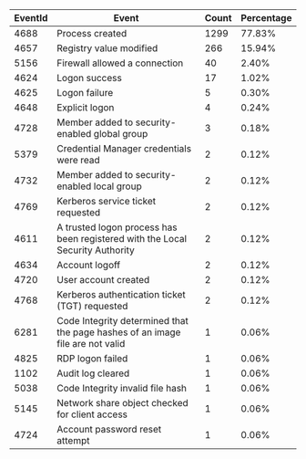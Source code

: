 | EventId | Event | Count | Percentage |
|---------|-------|-------|------------|
| 4688 | Process created | 1299 | 77.83% |
| 4657 | Registry value modified | 266 | 15.94% |
| 5156 | Firewall allowed a connection | 40 | 2.40% |
| 4624 | Logon success | 17 | 1.02% |
| 4625 | Logon failure | 5 | 0.30% |
| 4648 | Explicit logon | 4 | 0.24% |
| 4728 | Member added to security-enabled global group | 3 | 0.18% |
| 5379 | Credential Manager credentials were read | 2 | 0.12% |
| 4732 | Member added to security-enabled local group | 2 | 0.12% |
| 4769 | Kerberos service ticket requested | 2 | 0.12% |
| 4611 | A trusted logon process has been registered with the Local Security Authority | 2 | 0.12% |
| 4634 | Account logoff | 2 | 0.12% |
| 4720 | User account created | 2 | 0.12% |
| 4768 | Kerberos authentication ticket (TGT) requested | 2 | 0.12% |
| 6281 | Code Integrity determined that the page hashes of an image file are not valid  | 1 | 0.06% |
| 4825 | RDP logon failed | 1 | 0.06% |
| 1102 | Audit log cleared | 1 | 0.06% |
| 5038 | Code Integrity invalid file hash | 1 | 0.06% |
| 5145 | Network share object checked for client access | 1 | 0.06% |
| 4724 | Account password reset attempt | 1 | 0.06% |

